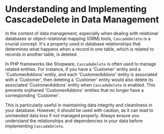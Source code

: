 # Understanding and Implementing CascadeDelete in Data Management


In the context of data management, especially when dealing with relational databases or object-relational mapping (ORM) tools, `CascadeDelete` is a crucial concept. It's a property used in database relationships that determines what happens when a record in one table, which is related to records in another table, is deleted.

In PHP frameworks like Shopware, `CascadeDelete` is often used to manage related entities. For instance, if you have a 'Customer' entity and a 'CustomerAddons' entity, and each 'CustomerAddons' entity is associated with a 'Customer', then deleting a 'Customer' entity would also delete its associated 'CustomerAddons' entity when `CascadeDelete` is enabled. This prevents orphaned 'CustomerAddons' entities that no longer have a corresponding 'Customer'.

This is particularly useful in maintaining data integrity and cleanliness in your database. However, it should be used with caution, as it can lead to unintended data loss if not managed properly. Always ensure you understand the relationships and dependencies in your data before implementing `CascadeDelete`.
